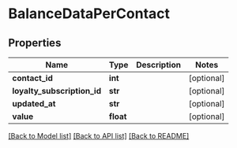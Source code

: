 # BalanceDataPerContact

## Properties
Name | Type | Description | Notes
------------ | ------------- | ------------- | -------------
**contact_id** | **int** |  | [optional] 
**loyalty_subscription_id** | **str** |  | [optional] 
**updated_at** | **str** |  | [optional] 
**value** | **float** |  | [optional] 

[[Back to Model list]](../README.md#documentation-for-models) [[Back to API list]](../README.md#documentation-for-api-endpoints) [[Back to README]](../README.md)


